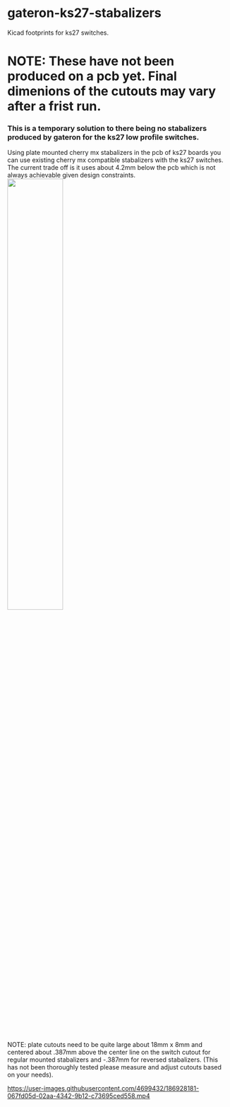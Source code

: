 # gateron-ks27-stabalizers
Kicad footprints for ks27 switches. 

# NOTE: These have not been produced on a pcb yet. Final dimenions of the cutouts may vary after a frist run. 

### This is a temporary solution to there being no stabalizers produced by gateron for the ks27 low profile switches. 

Using plate mounted cherry mx stabalizers in the pcb of ks27 boards you can use existing cherry mx compatible stabalizers with the ks27 switches. The current trade off is it uses about 4.2mm below the pcb which is not always achievable given design constraints. 
<img src="https://user-images.githubusercontent.com/4699432/186927927-010e8707-ec1e-4b78-aee2-3adc32d9321b.jpeg" width="50%" height="50%">
<br>
NOTE: plate cutouts need to be quite large about 18mm x 8mm and centered about .387mm above the center line on the switch cutout for regular mounted stabalizers and -.387mm for reversed stabalizers. (This has not been thoroughly tested please measure and adjust cutouts based on your needs).




https://user-images.githubusercontent.com/4699432/186928181-067fd05d-02aa-4342-9b12-c73695ced558.mp4

